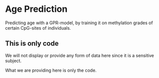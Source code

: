 # Age Prediction

Predicting age with a GPR-model, by training it on methylation grades of certain CpG-sites of individuals.

## This is only code

We will not display or provide any form of data here since it is a sensitive subject.

What we are providing here is only the code.
